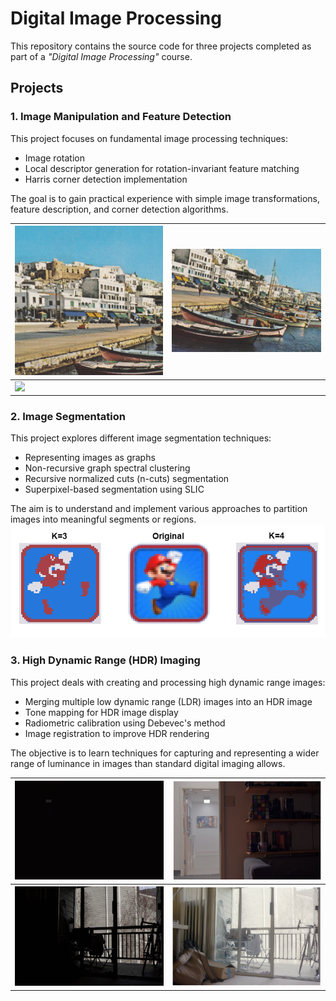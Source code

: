 # Digital Image Processing
This repository contains the source code for three projects completed as part of a *"Digital Image Processing"* course.
## Projects
### 1. Image Manipulation and Feature Detection
This project focuses on fundamental image processing techniques:
- Image rotation
- Local descriptor generation for rotation-invariant feature matching
- Harris corner detection implementation

The goal is to gain practical experience with simple image transformations, feature description, and corner detection algorithms.

<table>
    <thead>
        <tr>
            <th><img src="Project 1/TestIm1.png"></th>
            <th><img src="Project 1/TestIm2.png"></th>
        </tr>
    </thead>
    <tbody>
        <tr>
            <td colspan="2"><img src="Project 1/TestIm_merged.png"></td>
        </tr>
    </tbody>
</table>

### 2. Image Segmentation
This project explores different image segmentation techniques:
- Representing images as graphs
- Non-recursive graph spectral clustering
- Recursive normalized cuts (n-cuts) segmentation
- Superpixel-based segmentation using SLIC

The aim is to understand and implement various approaches to partition images into meaningful segments or regions.![](<Project 2/mario.png>)

### 3. High Dynamic Range (HDR) Imaging
This project deals with creating and processing high dynamic range images:
- Merging multiple low dynamic range (LDR) images into an HDR image
- Tone mapping for HDR image display
- Radiometric calibration using Debevec's method
- Image registration to improve HDR rendering

The objective is to learn techniques for capturing and representing a wider range of luminance in images than standard digital imaging allows.

| ![](<Project 3/image1.gif>) | ![](<Project 3/image1.png>) |
|-|-|
| ![](<Project 3/image2.gif>) | ![](<Project 3/image2.png>) |